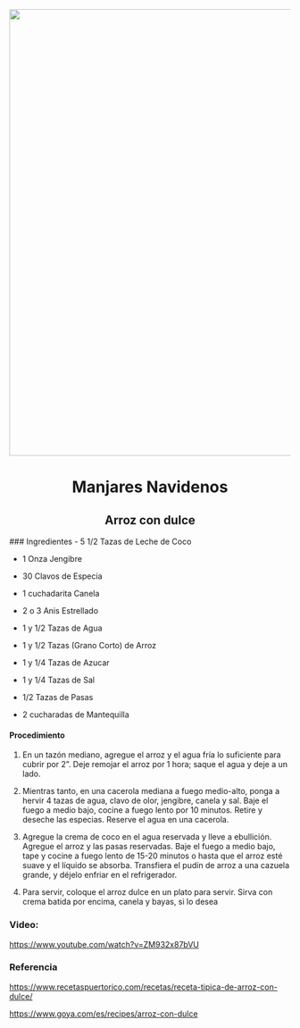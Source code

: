 <div align= "center">
<img src= "https://user-images.githubusercontent.com/95309359/145265721-2840e541-d8ae-464f-af20-c911e4c8a507.png" width= "800" height= "800" />


# Manjares Navidenos
## Arroz con dulce
</div>
### Ingredientes
-  5 1/2 Tazas de Leche de Coco
 
-  1 Onza Jengibre
 
-  30 Clavos de Especia
  
-  1 cuchadarita Canela
 
-  2 o 3 Anis Estrellado
  
-  1 y 1/2 Tazas de Agua 

-  1 y 1/2 Tazas (Grano Corto) de Arroz
 
-  1 y 1/4 Tazas de Azucar
 
-  1 y 1/4 Tazas de Sal
  
-  1/2 Tazas de Pasas
 
-  2 cucharadas de Mantequilla 

#### Procedimiento
1. En un tazón mediano, agregue el arroz y el agua fría lo suficiente para cubrir por 2”. Deje remojar el arroz por 1 hora; saque el agua y deje a un lado.

2. Mientras tanto, en una cacerola mediana a fuego medio-alto, ponga a hervir 4 tazas de agua, clavo de olor, jengibre, canela y sal. Baje el fuego a medio bajo, cocine a fuego lento por 10 minutos. Retire y deseche las especias. Reserve el agua en una cacerola.

3. Agregue la crema de coco en el agua reservada y lleve a ebullición. Agregue el arroz y las pasas reservadas. Baje el fuego a medio bajo, tape y cocine a fuego lento de 15-20 minutos o hasta que el arroz esté suave y el líquido se absorba. Transfiera el pudín de arroz a una cazuela grande, y déjelo enfriar en el refrigerador.

4. Para servir, coloque el arroz dulce en un plato para servir. Sirva con crema batida por encima, canela y bayas, si lo desea

### Video: 
 https://www.youtube.com/watch?v=ZM932x87bVU
 
### Referencia 
 https://www.recetaspuertorico.com/recetas/receta-tipica-de-arroz-con-dulce/
 
 https://www.goya.com/es/recipes/arroz-con-dulce
 

